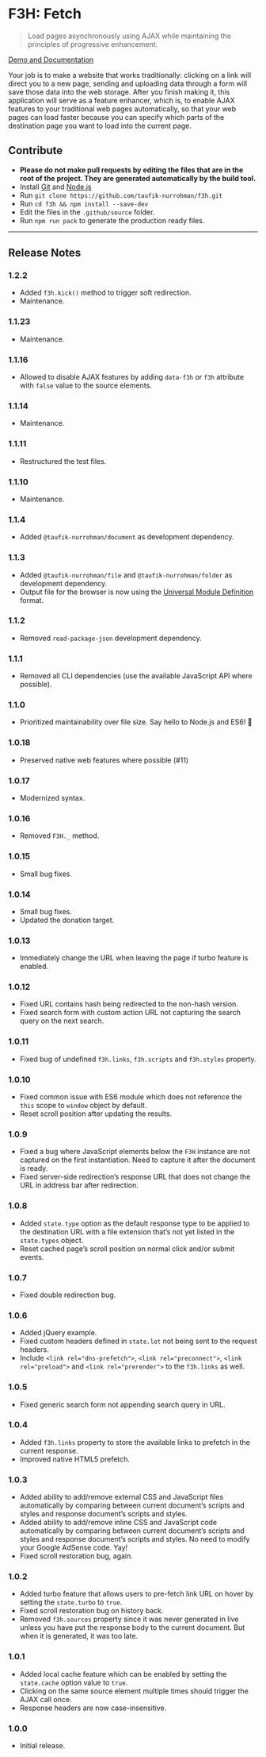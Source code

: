 F3H: Fetch
==========

> Load pages asynchronously using AJAX while maintaining the principles of progressive enhancement.

[Demo and Documentation](https://taufik-nurrohman.github.io/f3h)

Your job is to make a website that works traditionally: clicking on a link will direct you to a new page, sending and uploading data through a form will save those data into the web storage. After you finish making it, this application will serve as a feature enhancer, which is, to enable AJAX features to your traditional web pages automatically, so that your web pages can load faster because you can specify which parts of the destination page you want to load into the current page.

Contribute
----------

 - **Please do not make pull requests by editing the files that are in the root of the project. They are generated automatically by the build tool.**
 - Install [Git](https://en.wikipedia.org/wiki/Git) and [Node.js](https://en.wikipedia.org/wiki/Node.js)
 - Run `git clone https://github.com/taufik-nurrohman/f3h.git`
 - Run `cd f3h && npm install --save-dev`
 - Edit the files in the `.github/source` folder.
 - Run `npm run pack` to generate the production ready files.

---

Release Notes
-------------

### 1.2.2

 - Added `f3h.kick()` method to trigger soft redirection.
 - Maintenance.

### 1.1.23

 - Maintenance.

### 1.1.16

 - Allowed to disable AJAX features by adding `data-f3h` or `f3h` attribute with `false` value to the source elements.

### 1.1.14

 - Maintenance.

### 1.1.11

 - Restructured the test files.

### 1.1.10

 - Maintenance.

### 1.1.4

 - Added `@taufik-nurrohman/document` as development dependency.

### 1.1.3

 - Added `@taufik-nurrohman/file` and `@taufik-nurrohman/folder` as development dependency.
 - Output file for the browser is now using the [Universal Module Definition](https://github.com/umdjs/umd) format.

### 1.1.2

 - Removed `read-package-json` development dependency.

### 1.1.1

 - Removed all CLI dependencies (use the available JavaScript API where possible).

### 1.1.0

 - Prioritized maintainability over file size. Say hello to Node.js and ES6! :wave:

### 1.0.18

 - Preserved native web features where possible (#11)

### 1.0.17

 - Modernized syntax.

### 1.0.16

 - Removed `F3H._` method.

### 1.0.15

 - Small bug fixes.

### 1.0.14

 - Small bug fixes.
 - Updated the donation target.

### 1.0.13

 - Immediately change the URL when leaving the page if turbo feature is enabled.

### 1.0.12

 - Fixed URL contains hash being redirected to the non-hash version.
 - Fixed search form with custom action URL not capturing the search query on the next search.

### 1.0.11

 - Fixed bug of undefined `f3h.links`, `f3h.scripts` and `f3h.styles` property.

### 1.0.10

 - Fixed common issue with ES6 module which does not reference the `this` scope to `window` object by default.
 - Reset scroll position after updating the results.

### 1.0.9

 - Fixed a bug where JavaScript elements below the `F3H` instance are not captured on the first instantiation. Need to capture it after the document is ready.
 - Fixed server-side redirection&rsquo;s response URL that does not change the URL in address bar after redirection.

### 1.0.8

 - Added `state.type` option as the default response type to be applied to the destination URL with a file extension that&rsquo;s not yet listed in the `state.types` object.
 - Reset cached page&rsquo;s scroll position on normal click and/or submit events.

### 1.0.7

 - Fixed double redirection bug.

### 1.0.6

 - Added jQuery example.
 - Fixed custom headers defined in `state.lot` not being sent to the request headers.
 - Include `<link rel="dns-prefetch">`, `<link rel="preconnect">`, `<link rel="preload">` and `<link rel="prerender">` to the `f3h.links` as well.

### 1.0.5

 - Fixed generic search form not appending search query in URL.

### 1.0.4

 - Added `f3h.links` property to store the available links to prefetch in the current response.
 - Improved native HTML5 prefetch.

### 1.0.3

 - Added ability to add/remove external CSS and JavaScript files automatically by comparing between current document&rsquo;s scripts and styles and response document&rsquo;s scripts and styles.
 - Added ability to add/remove inline CSS and JavaScript code automatically by comparing between current document&rsquo;s scripts and styles and response document&rsquo;s scripts and styles. No need to modify your Google AdSense code. Yay!
 - Fixed scroll restoration bug, again.

### 1.0.2

 - Added turbo feature that allows users to pre-fetch link URL on hover by setting the `state.turbo` to `true`.
 - Fixed scroll restoration bug on history back.
 - Removed `f3h.sources` property since it was never generated in live unless you have put the response body to the current document. But when it is generated, it was too late.

### 1.0.1

 - Added local cache feature which can be enabled by setting the `state.cache` option value to `true`.
 - Clicking on the same source element multiple times should trigger the AJAX call once.
 - Response headers are now case-insensitive.

### 1.0.0

 - Initial release.
